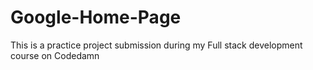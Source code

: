 # Google-Home-Page
This is a practice project submission during my Full stack development course on Codedamn
